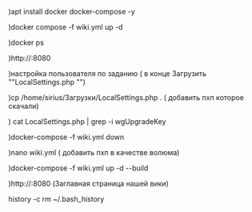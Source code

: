 )apt install docker docker-compose -y

)docker compose -f wiki.yml up -d

)docker ps 

)http://<ip>:8080

)настройка пользователя по заданию ( в конце  Загрузить  ""LocalSettings.php "")

)cp /home/sirius/Загрузки/LocalSettings.php . ( добавить пхп которое скачали)

) cat LocalSettings.php | grep -i wgUpgradeKey

)docker-compose -f wiki.yml down

)nano wiki.yml ( добавить пхп в качестве волюма) 

)docker-compose -f wiki.yml up -d --build

)http://<ip>:8080 (Заглавная страница нашей вики) 

history -c
rm ~/.bash_history